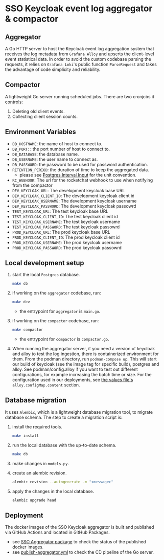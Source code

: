 # SSO Keycloak event log aggregator & compactor

## Aggregator

A Go HTTP server to host the Keycloak event log aggregation system that receives the log metadata from `Grafana Alloy` and upserts the client-level event statistical data.
In order to avoid the custom codebase parsing the requests, it relies on `Grafana Loki`'s public function `ParseRequest` and takes the advantage of code simplicity and reliability.

## Compactor

A lightweight Go server running scheduled jobs. There are two cronjobs it controls:

1. Deleting old client events.
2. Collecting client session counts.

## Environment Variables

- `DB_HOSTNAME`: the name of host to connect to.
- `DB_PORT`: : the port number of host to connect to.
- `DB_DATABASE`: the database name.
- `DB_USERNAME`: the user name to connect as.
- `DB_PASSWORD`: the password to be used for password authentication.
- `RETENTION_PERIOD`: the duration of time to keep the aggregated data.
  - please see [Postgres Interval Input](https://www.postgresql.org/docs/current/datatype-datetime.html#DATATYPE-INTERVAL-INPUT) for the unit convention.
- `RC_WEBHOOK`: The url for the rocketchat webhook to use when notifying from the compactor
- `DEV_KEYCLOAK_URL`: The development keycloak base URL
- `DEV_KEYCLOAK_CLIENT_ID`: The development keycloak client id
- `DEV_KEYCLOAK_USERNAME`: The development keycloak username
- `DEV_KEYCLOAK_PASSWORD`: The development keycloak passowrd
- `TEST_KEYCLOAK_URL`: The test keycloak base URL
- `TEST_KEYCLOAK_CLIENT_ID`: The test keycloak client id
- `TEST_KEYCLOAK_USERNAME`: The test keycloak username
- `TEST_KEYCLOAK_PASSWORD`: The test keycloak passowrd
- `PROD_KEYCLOAK_URL`: The prod keycloak base URL
- `PROD_KEYCLOAK_CLIENT_ID`: The prod keycloak client id
- `PROD_KEYCLOAK_USERNAME`: The prod keycloak username
- `PROD_KEYCLOAK_PASSWORD`: The prod keycloak passowrd

## Local development setup

1. start the local `Postgres` database.

   ```sh
   make db
   ```

1. if working on the `aggregator` codebase, run:

   ```sh
   make dev
   ```

   - the entrypoint for `aggregator` is `main.go`.

1. if working on the `compactor` codebase, run:

   ```sh
   make compactor
   ```

   - the entrypoint for `compactor` is `compactor.go`.

1. When running the aggregator server, if you need a version of keycloak and alloy to test the log ingestion, there is containerized environment for them. From the podman directory, run `podman-compose up`. This will start our build of keycloak (see the image tag for specific build), postgres and alloy. See podman/config.alloy if you want to test out different configurations, for example increasing the batch time or size. For the configuration used in our deployments, see [the values file's](../helm/alloy/values.yaml) `alloy.configMap.content` section.

## Database migration

It uses `Alembic`, which is a lightweight database migration tool, to migrate database schema. The step to create a migration script is:

1. install the required tools.

   ```sh
   make install
   ```

1. run the local database with the up-to-date schema.

   ```sh
   make db
   ```

1. make changes in `models.py`.
1. create an alembic revision.

   ```sh
   alembic revision --autogenerate -m "<message>"
   ```

1. apply the changes in the local database.

   ```sh
   alembic upgrade head
   ```

## Deployment

The docker images of the SSO Keycloak aggregator is built and published via GitHub Actions and located in GitHub Packages.

- see [SSO Aggregator package](https://github.com/bcgov/sso-dashboard/pkgs/container/sso-aggregator) to check the status of the published docker images.
- see [publish-aggregator.yml](../.github/workflows/publish-aggregator.yml) to check the CD pipeline of the Go server.
